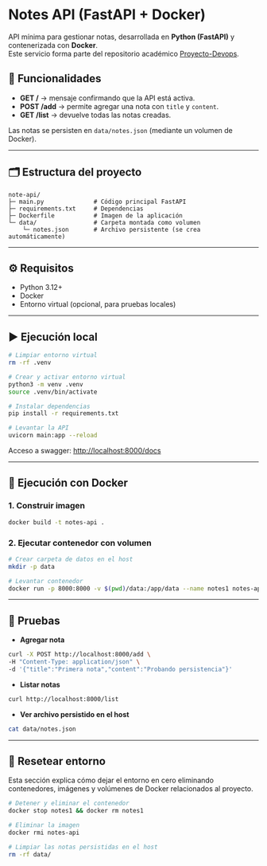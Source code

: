 # Notes API (FastAPI + Docker)

API mínima para gestionar notas, desarrollada en **Python (FastAPI)** y contenerizada con **Docker**.  
Este servicio forma parte del repositorio académico [Proyecto-Devops](https://github.com/Giulibor/Proyecto-Devops).

## 📌 Funcionalidades

- **GET /** → mensaje confirmando que la API está activa.  
- **POST /add** → permite agregar una nota con `title` y `content`.  
- **GET /list** → devuelve todas las notas creadas.  

Las notas se persisten en `data/notes.json` (mediante un volumen de Docker).

---

## 🗂️ Estructura del proyecto

```text
note-api/
├─ main.py              # Código principal FastAPI
├─ requirements.txt     # Dependencias
├─ Dockerfile           # Imagen de la aplicación
└─ data/                # Carpeta montada como volumen
    └─ notes.json       # Archivo persistente (se crea automáticamente)
````

---

## ⚙️ Requisitos

- Python 3.12+
- Docker
- Entorno virtual (opcional, para pruebas locales)

---

## ▶️ Ejecución local

```bash
# Limpiar entorno virtual
rm -rf .venv

# Crear y activar entorno virtual
python3 -m venv .venv
source .venv/bin/activate

# Instalar dependencias
pip install -r requirements.txt

# Levantar la API
uvicorn main:app --reload
```

Acceso a swagger: [http://localhost:8000/docs](http://localhost:8000/docs)

---

## 🐳 Ejecución con Docker

### 1. Construir imagen

```bash
docker build -t notes-api .
```

### 2. Ejecutar contenedor con volumen

```bash
# Crear carpeta de datos en el host
mkdir -p data

# Levantar contenedor
docker run -p 8000:8000 -v $(pwd)/data:/app/data --name notes1 notes-api
```

---

## 🔎 Pruebas

* **Agregar nota**

```bash
curl -X POST http://localhost:8000/add \
-H "Content-Type: application/json" \
-d '{"title":"Primera nota","content":"Probando persistencia"}'
```

* **Listar notas**

```bash
curl http://localhost:8000/list
```

* **Ver archivo persistido en el host**

```bash
cat data/notes.json
```

---

## 🧹 Resetear entorno

Esta sección explica cómo dejar el entorno en cero eliminando contenedores, imágenes y volúmenes de Docker relacionados al proyecto.

```bash
# Detener y eliminar el contenedor
docker stop notes1 && docker rm notes1

# Eliminar la imagen
docker rmi notes-api

# Limpiar las notas persistidas en el host
rm -rf data/
```
